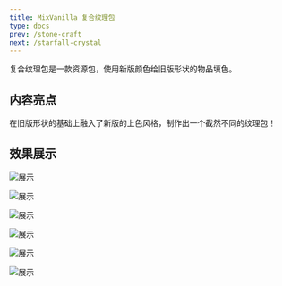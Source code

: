```yaml
---
title: MixVanilla 复合纹理包
type: docs
prev: /stone-craft
next: /starfall-crystal
---
```

复合纹理包是一款资源包，使用新版颜色给旧版形状的物品填色。

<!--more-->
## 内容亮点
在旧版形状的基础上融入了新版的上色风格，制作出一个截然不同的纹理包！

## 效果展示
![展示](https://zj-data.klpbbs.com/forum/202209/18/125752uw70tt5t7sybj2qq.png)

![展示](https://zj-data.klpbbs.com/forum/202209/18/125902z0s0xqvfzrsxzqll.png)

![展示](https://zj-data.klpbbs.com/forum/202209/18/125943tbhf8xh8k5bsigm5.png)

![展示](https://zj-data.klpbbs.com/forum/202209/18/125932b59pnndvfezugd5d.png)

![展示](https://zj-data.klpbbs.com/forum/202209/18/125924z82cdx6fcxci6i6x.png)

![展示](https://zj-data.klpbbs.com/forum/202209/18/125920qhuvgd2mvhmqxszv.png)